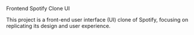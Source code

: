 Frontend Spotify Clone UI

This project is a front-end user interface (UI) clone of Spotify, focusing on replicating its design and user experience.
